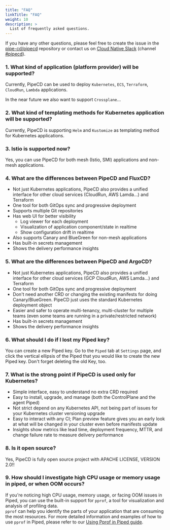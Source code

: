 ```yaml
---
title: "FAQ"
linkTitle: "FAQ"
weight: 10
description: >
  List of frequently asked questions.
---
```


If you have any other questions, please feel free to create the issue in the [pipe-cd/pipecd](https://github.com/pipe-cd/pipecd/issues/new/choose) repository or contact us on [Cloud Native Slack](https://slack.cncf.io) (channel [#pipecd](https://app.slack.com/client/T08PSQ7BQ/C01B27F9T0X)).

### 1. What kind of application (platform provider) will be supported?

Currently, PipeCD can be used to deploy `Kubernetes`, `ECS`, `Terraform`, `CloudRun`, `Lambda` applications.

In the near future we also want to support `Crossplane`...

### 2. What kind of templating methods for Kubernetes application will be supported?

Currently, PipeCD is supporting `Helm` and `Kustomize` as templating method for Kubernetes applications.

### 3. Istio is supported now?

Yes, you can use PipeCD for both mesh (Istio, SMI) applications and non-mesh applications.

### 4. What are the differences between PipeCD and FluxCD?

- Not just Kubernetes applications, PipeCD also provides a unified interface for other cloud services (CloudRun, AWS Lamda...) and Terraform
- One tool for both GitOps sync and progressive deployment
- Supports multiple Git repositories
- Has web UI for better visibility
    - Log viewer for each deployment
    - Visualization of application component/state in realtime
    - Show configuration drift in realtime
- Also supports Canary and BlueGreen for non-mesh applications
- Has built-in secrets management
- Shows the delivery performance  insights

### 5. What are the differences between PipeCD and ArgoCD?

- Not just Kubernetes applications, PipeCD also provides a unified interface for other cloud services (GCP CloudRun, AWS Lamda...) and Terraform
- One tool for both GitOps sync and progressive deployment
- Don't need another CRD or changing the existing manifests for doing Canary/BlueGreen. PipeCD just uses the standard Kubernetes deployment object
- Easier and safer to operate multi-tenancy, multi-cluster for multiple teams (even some teams are running in a private/restricted network)
- Has built-in secrets management
- Shows the delivery performance  insights

### 6. What should I do if I lost my Piped key?

You can create a new Piped key. Go to the `Piped` tab at `Settings` page, and click the vertical ellipsis of the Piped that you would like to create the new Piped key. Don't forget deleting the old Key, too.

### 7. What is the strong point if PipeCD is used only for Kubernetes?

- Simple interface, easy to understand no extra CRD required
- Easy to install, upgrade, and manage (both the ControlPlane and the agent Piped)
- Not strict depend on any Kubernetes API, not being part of issues for your Kubernetes cluster versioning upgrade
- Easy to interact with any CI; Plan preview feature gives you an early look at what will be changed in your cluster even before manifests update
- Insights show metrics like lead time, deployment frequency, MTTR, and change failure rate to measure delivery performance

### 8. Is it open source?

Yes, PipeCD is fully open source project with APACHE LICENSE, VERSION 2.0!!

### 9. How should I investigate high CPU usage or memory usage in piped, or when OOM occurs?

If you're noticing high CPU usage, memory usage, or facing OOM issues in Piped, you can use the built-in support for `pprof`, a tool for visualization and analysis of profiling data.  
`pprof` can help you identify the parts of your application that are consuming the most resources. For more detailed information and examples of how to use `pprof` in Piped, please refer to our [Using Pprof in Piped guide](../managing-piped/using-pprof-in-piped).

